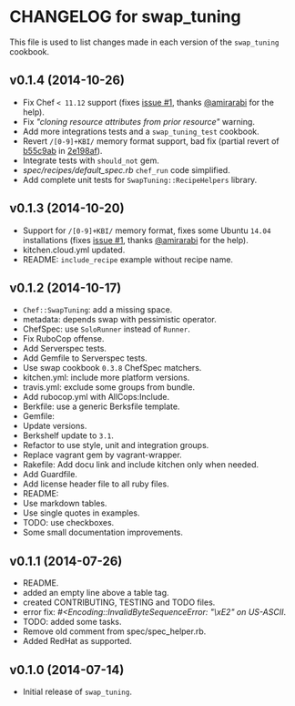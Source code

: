 CHANGELOG for swap_tuning
=========================
This file is used to list changes made in each version of the `swap_tuning` cookbook.

## v0.1.4 (2014-10-26)

* Fix Chef `< 11.12` support (fixes [issue #1](https://github.com/zuazo/swap_tuning-cookbook/issues/1), thanks [@amirarabi](https://github.com/amirarabi) for the help).
* Fix *"cloning resource attributes from prior resource"* warning.
* Add more integrations tests and a `swap_tuning_test` cookbook.
* Revert `/[0-9]+KBI/` memory format support, bad fix (partial revert of [b55c9ab](https://github.com/zuazo/swap_tuning-cookbook/commit/b55c9ab11f0a11edfeece602ff5e71d99b2e9264) in [2e198af](https://github.com/zuazo/swap_tuning-cookbook/commit/2e198af7bc2724fbe907c6602d6d8028a5ca2366)).
* Integrate tests with `should_not` gem.
* *spec/recipes/default_spec.rb* `chef_run` code simplified.
* Add complete unit tests for `SwapTuning::RecipeHelpers` library.

## v0.1.3 (2014-10-20)

* Support for `/[0-9]+KBI/` memory format, fixes some Ubuntu `14.04` installations (fixes [issue #1](https://github.com/zuazo/swap_tuning-cookbook/issues/1), thanks [@amirarabi](https://github.com/amirarabi) for the help).
* kitchen.cloud.yml updated.
* README: `include_recipe` example without recipe name.

## v0.1.2 (2014-10-17)

* `Chef::SwapTuning`: add a missing space.
* metadata: depends swap with pessimistic operator.
* ChefSpec: use `SoloRunner` instead of `Runner`.
* Fix RuboCop offense.
* Add Serverspec tests.
 * Add Gemfile to Serverspec tests.
* Use swap cookbook `0.3.8` ChefSpec matchers.
* kitchen.yml: include more platform versions.
* travis.yml: exclude some groups from bundle.
* Add rubocop.yml with AllCops:Include.
* Berkfile: use a generic Berksfile template.
* Gemfile:
 * Update versions.
  * Berkshelf update to `3.1`.
 * Refactor to use style, unit and integration groups.
 * Replace vagrant gem by vagrant-wrapper.
* Rakefile: Add docu link and include kitchen only when needed.
* Add Guardfile.
* Add license header file to all ruby files.
* README:
 * Use markdown tables.
 * Use single quotes in examples.
* TODO: use checkboxes.
* Some small documentation improvements.

## v0.1.1 (2014-07-26)

* README.
 * added an empty line above a table tag.
 * created CONTRIBUTING, TESTING and TODO files.
 * error fix: *#<Encoding::InvalidByteSequenceError: "\xE2" on US-ASCII*.
* TODO: added some tasks.
* Remove old comment from spec/spec_helper.rb.
* Added RedHat as supported.

## v0.1.0 (2014-07-14)

* Initial release of `swap_tuning`.
